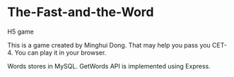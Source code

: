 # The-Fast-and-the-Word
H5 game

This is a game created by Minghui Dong. That may help you pass you CET-4.
You can play it in your browser.

Words stores in MySQL. GetWords API is implemented using Express.